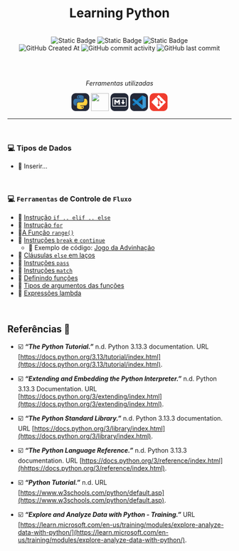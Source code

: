 <h1 align="center">Learning Python</h1>
   
<br>

<div align="center">
<img alt="Static Badge" src="https://img.shields.io/badge/status-in_progress-darkturquoise" height="25px">  
<img alt="Static Badge" src="https://img.shields.io/badge/mood-slow_and_almost_steady-darkviolet" height="25px">  
<img alt="Static Badge" src="https://img.shields.io/badge/mood_reason-depends_on_the developer's_ADHD_brain-hotpink" height="25px"><br>
<img alt="GitHub Created At" src="https://img.shields.io/github/created-at/defDalila/AprendendoPython?color=spreengreen" height="25px">  
<img alt="GitHub commit activity" src="https://img.shields.io/github/commit-activity/w/defDalila/AprendendoPython?color=spreengreen" height="25px">  
<img alt="GitHub last commit" src="https://img.shields.io/github/last-commit/defDalila/AprendendoPython?color=spreengreen" height="25px">
</div>


<br><br>



<div align="center">
<p><em><i>Ferramentas utilizadas</i></em></p>
<a href="https://www.python.org/" target="_blank" rel="noopener noreferrer external" title="Python.org"> <img src="img/py.svg" height="40px" /></a>
<a href="https://jupyter.org/" target="_blank" rel="noopener noreferrer external" title="Jupyter.org"><img src="img/jupyter.png" height="40px" width="40px" background-color="#242938"/></a>
<a href="https://www.markdownguide.org/" target="_blank" rel="noopener noreferrer external" title="Markdown Guide"> <img src="img/md.svg" height="40px"/></a>
<a href="https://code.visualstudio.com/" target="_blank" rel="noopener noreferrer external" title="Página VSCode"> <img src="img/vscode.svg" height="40px"/></a>
<a href="https://git-scm.com/" target="_blank" rel="noopener noreferrer external" title="Página Git"> <img src="img/git.svg" height="40px"/></a>
</div>

---

<br>


### 💻 Tipos de Dados 

- :memo: Inserir...
  
<br>

### 💻 `Ferramentas` de Controle de `Fluxo` 

- 📝 [Instrução `if .. elif .. else`](Notebooks/02_ControleFluxo/01_instrucao_if.ipynb)
- 📝 [Instrução `for`](Notebooks/02_ControleFluxo/02_instrucao_for.ipynb)
- 📝[A Função `range()`](Notebooks/02_ControleFluxo/03_funcao_range.ipynb)
- 📝 [Instruções `break` e `continue`](Notebooks/02_ControleFluxo/03_funcao_range.ipynb)
    - 🎲 Exemplo de código: [Jogo da Advinhação](Exemplos/jogo_advinhacao.py)
- 📝 [Cláusulas `else` em laços](Notebooks/02_ControleFluxo/05_else_em_lacos.ipynb)
- 📝 [Instruções `pass`](Notebooks/02_ControleFluxo/06_pass.ipynb)
- 📝 [Instruções `match`](Notebooks/02_ControleFluxo/07_match.ipynb)
- 📝 [Definindo funções](Notebooks/02_ControleFluxo/08_funcoes.ipynb)
- 📝 [Tipos  de argumentos das funções](Notebooks/02_ControleFluxo/09_argumentos.ipynb)
- 📝 [Expressões lambda](Notebooks/02_ControleFluxo/10_func_lambda.ipynb)

<br>

## Referências 🔎


- ☑️ ***“The Python Tutorial.”*** n.d. Python 3.13.3 documentation. URL [https://docs.python.org/3.13/tutorial/index.html](https://docs.python.org/3.13/tutorial/index.html).

- ☑️ ***“Extending and Embedding the Python Interpreter.”*** n.d. Python 3.13.3 Documentation. URL [https://docs.python.org/3/extending/index.html](https://docs.python.org/3/extending/index.html).
   
- ☑️ ***“The Python Standard Library.”*** n.d. Python 3.13.3 documentation. URL [https://docs.python.org/3/library/index.html](https://docs.python.org/3/library/index.html).

- ☑️ ***“The Python Language Reference.”*** n.d. Python 3.13.3 documentation. URL [https://docs.python.org/3/reference/index.html](hhttps://docs.python.org/3/reference/index.html).

- ☑️ ***“Python Tutorial.”*** n.d. URL [https://www.w3schools.com/python/default.asp](https://www.w3schools.com/python/default.asp).

- ☑️ ***“Explore and Analyze Data with Python - Training.”*** URL  [https://learn.microsoft.com/en-us/training/modules/explore-analyze-data-with-python/](https://learn.microsoft.com/en-us/training/modules/explore-analyze-data-with-python/).





